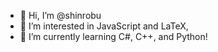 - 👋 Hi, I’m @shinrobu
- 👀 I’m interested in JavaScript and LaTeX,
- 🌱 I’m currently learning C#, C++, and Python!

<!---
shinrobu/shinrobu is a ✨ special ✨ repository because its `README.md` (this file) appears on your GitHub profile.
You can click the Preview link to take a look at your changes.
--->
